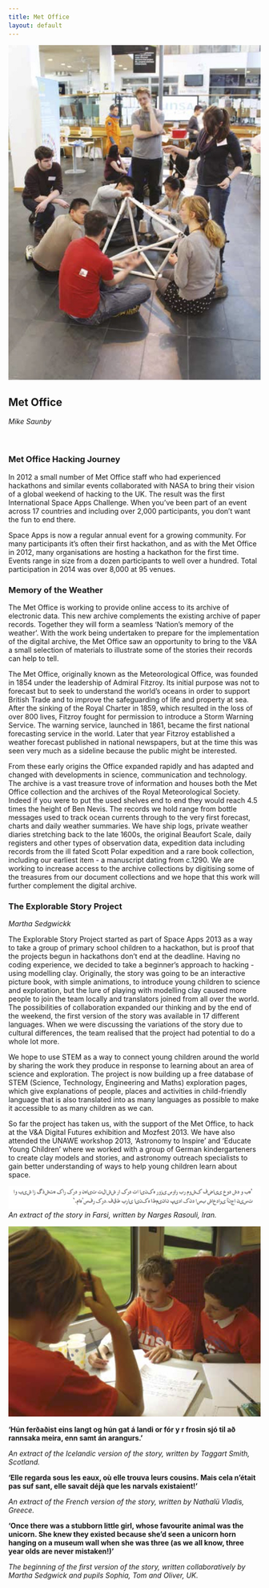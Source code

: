 ```yaml
---
title: Met Office
layout: default
---
```


![](/images/03a.jpg)

## Met Office
*Mike Saunby*
<br />
<br />
<br />
### Met Office Hacking Journey
In 2012 a small number of Met Office staff who had experienced hackathons and similar events collaborated with NASA to bring their vision of a global weekend of hacking to the UK. The result was the first International Space Apps Challenge. When you’ve been part of an event across 17 countries and including over 2,000 participants, you don’t want the fun to end there.

Space Apps is now a regular annual event for a growing community. For many participants it’s often their  first hackathon, and as with the Met Office in 2012, many organisations are hosting a hackathon for the  first time. Events range in size from a dozen participants to well over a hundred. Total participation in 2014 was over 8,000 at 95 venues.

### Memory of the Weather
The Met Office is working to provide online access to its archive of electronic data. This new archive complements the existing archive of paper records. Together they will form a seamless ‘Nation’s memory of the weather’. With the work being undertaken to prepare for the implementation of the digital archive, the Met Office saw an opportunity to bring to the V&A a small selection of materials to illustrate some of the stories their records can help to tell.

The Met Office, originally known as the Meteorological Office, was founded in 1854 under the leadership of Admiral Fitzroy. Its initial purpose was not to forecast but to seek to understand the world’s oceans in order to support British Trade and to improve the safeguarding of life and property at sea. After the sinking of the Royal Charter in 1859, which resulted in the loss of over 800 lives, Fitzroy fought for permission to introduce a Storm Warning Service. The warning service, launched in 1861, became the first national forecasting service in the world. Later that year Fitzroy established a weather forecast published in national newspapers, but at the time this was seen very much as a sideline because the public might be interested.

From these early origins the Office expanded rapidly and has adapted and changed with developments in science, communication and technology. The archive is a vast treasure trove of information and houses both the Met Office collection and the archives of the Royal Meteorological Society. Indeed if you were to put the used shelves end to end they would reach 4.5 times the height of Ben Nevis. The records we hold range from bottle messages used to track ocean currents through to the very first forecast, charts and daily weather summaries. We have ship logs, private weather diaries stretching back to the late 1600s, the original Beaufort Scale, daily registers and other types of observation data, expedition data including records from the ill fated Scott Polar expedition and a rare book collection, including our earliest item - a manuscript dating from c.1290. We are working to increase access to the archive collections by digitising some of the treasures from our document collections and we hope that this work will further complement the digital archive.

### The Explorable Story Project
*Martha Sedgwickk*

The Explorable Story Project started as part of Space Apps 2013 as a way to take a group of primary school children to a hackathon, but is proof that the projects begun in hackathons don’t end at the deadline. Having no coding experience, we decided to take a beginner’s approach to hacking - using modelling clay. Originally, the story was going to be an interactive picture book, with simple animations, to introduce young children to science and exploration, but the lure of playing with modelling clay caused more people to join the team locally and translators joined from all over the world. The possibilities of collaboration expanded our thinking and by the end of the weekend, the first version of the story was available in 17 different languages. When we were discussing the variations of the story due to cultural differences, the team realised that the project had potential to do a whole lot more.

We hope to use STEM as a way to connect young children around the world by sharing the work they produce in response to learning about an area of science and exploration. The project is now building up a free database of STEM (Science, Technology, Engineering and Maths) exploration pages, which give explanations of people, places and activities in child-friendly language that is also translated into as many languages as possible to make it accessible to as many children as we can.

So far the project has taken us, with the support of the Met Office, to hack at the V&A Digital Futures exhibition and Mozfest 2013. We have also attended the UNAWE workshop 2013, ‘Astronomy to Inspire’ and ‘Educate Young Children’ where we worked with a group of German kindergarteners to create clay models and stories, and astronomy outreach specialists to gain better understanding of ways to help young children learn about space.

![](/images/03w.jpg)
*An extract of the story in Farsi, written by Narges Rasouli, Iran.*

![](/images/03b.jpg)

**‘Hún ferðaðist eins langt og hún gat á landi or fór y r frosin sjó til að rannsaka meira, enn samt án arangurs.’**

*An extract of the Icelandic version of the story, written by Taggart Smith, Scotland.*

**‘Elle regarda sous les eaux, où elle trouva leurs cousins. Mais cela n’était pas suf sant, elle savait déjà que les narvals existaient!’**

*An extract of the French version of the story, written by Nathalü Vladis, Greece.*

**‘Once there was a stubborn little girl, whose favourite animal was the unicorn. She knew they existed because she’d seen a unicorn horn hanging on a museum wall when she was three (as we all know, three year olds are never mistaken!)’**

*The beginning of the first version of the story, written collaboratively by Martha Sedgwick and pupils Sophia, Tom and Oliver, UK.*
